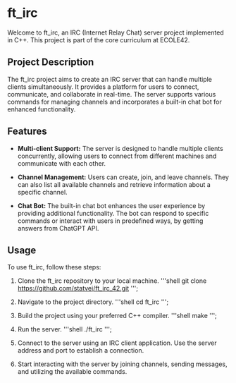 # ft_irc

Welcome to ft_irc, an IRC (Internet Relay Chat) server project implemented in C++. This project is part of the core curriculum at ECOLE42.

## Project Description

The ft_irc project aims to create an IRC server that can handle multiple clients simultaneously. It provides a platform for users to connect, communicate, and collaborate in real-time. The server supports various commands for managing channels and incorporates a built-in chat bot for enhanced functionality.

## Features

- **Multi-client Support:** The server is designed to handle multiple clients concurrently, allowing users to connect from different machines and communicate with each other.

- **Channel Management:** Users can create, join, and leave channels. They can also list all available channels and retrieve information about a specific channel.

- **Chat Bot:** The built-in chat bot enhances the user experience by providing additional functionality. The bot can respond to specific commands or interact with users in predefined ways, by getting answers from ChatGPT API.

## Usage

To use ft_irc, follow these steps:

1. Clone the ft_irc repository to your local machine.
   '''shell
   git clone https://github.com/statvej/ft_irc_42.git
   ''';

2. Navigate to the project directory.
   '''shell
   cd ft_irc
   ''';

3. Build the project using your preferred C++ compiler.
   '''shell
   make
   ''';

4. Run the server.
   '''shell
   ./ft_irc
   ''';

5. Connect to the server using an IRC client application. Use the server address and port to establish a connection.

6. Start interacting with the server by joining channels, sending messages, and utilizing the available commands.
